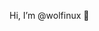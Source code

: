 
Hi, I’m @wolfinux 🐺

<!---
wolfinux/wolfinux is a ✨ special ✨ repository because its `README.md` (this file) appears on your GitHub profile.
You can click the Preview link to take a look at your changes.
--->
